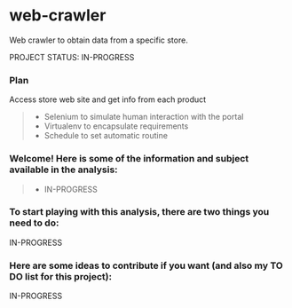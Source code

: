 # web-crawler
Web crawler to obtain data from a specific store.

PROJECT STATUS: IN-PROGRESS

### Plan
Access store web site and get info from each product
> - Selenium to simulate human interaction with the portal
> - Virtualenv to encapsulate requirements
> - Schedule to set automatic routine

### Welcome! Here is some of the information and subject available in the analysis:
> - IN-PROGRESS

### To start playing with this analysis, there are two things you need to do:
IN-PROGRESS

### Here are some ideas to contribute if you want (and also my TO DO list for this project):
IN-PROGRESS

